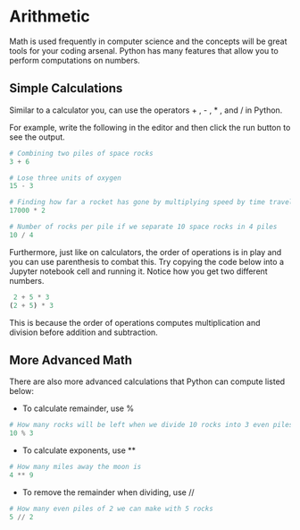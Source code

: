 # Arithmetic

Math is used frequently in computer science and the concepts will be great tools for your coding arsenal. Python has many features that allow you to perform computations on numbers.

## Simple Calculations

Similar to a calculator you, can use the operators + , - , * , and / in Python.

For example, write the following in the editor and then click the run button to see the output.

```python
# Combining two piles of space rocks
3 + 6
```

```python
# Lose three units of oxygen
15 - 3
```

```python
# Finding how far a rocket has gone by multiplying speed by time travelling
17000 * 2
```

```python
# Number of rocks per pile if we separate 10 space rocks in 4 piles
10 / 4
```

Furthermore, just like on calculators, the order of operations is in play and you can use parenthesis to combat this.
Try copying the code below into a Jupyter notebook cell and running it. Notice how you get two different numbers.

```python
 2 + 5 * 3
(2 + 5) * 3
```

This is because the order of operations computes multiplication and division before addition and subtraction.

## More Advanced Math

There are also more advanced calculations that Python can compute listed below:

- To calculate remainder, use %

```python
# How many rocks will be left when we divide 10 rocks into 3 even piles
10 % 3
```

- To calculate exponents, use **

```python
# How many miles away the moon is
4 ** 9
```

- To remove the remainder when dividing, use //

```python
# How many even piles of 2 we can make with 5 rocks
5 // 2
```
